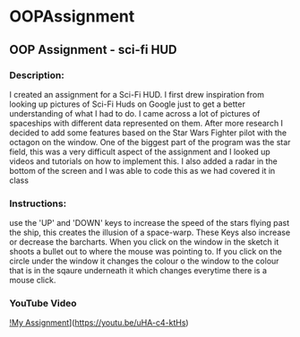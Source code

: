 # OOPAssignment

## OOP Assignment - sci-fi HUD

### Description:
I created an assignment for a Sci-Fi HUD.
I first drew inspiration from looking up pictures of Sci-Fi Huds on Google just to 
get a better understanding of what I had to do. I came across a lot of pictures of spaceships with different data represented on them. After more research I decided to add some features based on the Star Wars Fighter pilot with the octagon on the window.
One of the biggest part of the program was the star field, this was a very difficult aspect of the assignment and I looked up videos and tutorials on how to implement this.
I also added a radar in the bottom of the screen and I was able to code this as we had covered it in class

### Instructions: 
use the 'UP' and 'DOWN' keys to increase the speed of the stars flying past the ship, this creates the illusion of a space-warp. These Keys also increase or decrease the barcharts.
When you click on the window in the sketch it shoots a bullet out to where the mouse was pointing to. If you click on the circle under the window it changes the colour o the window to the colour that is in the sqaure underneath it which changes everytime there is a mouse click. 

### YouTube Video
  [!My Assignment](https://youtu.be/uHA-c4-ktHs)](https://youtu.be/uHA-c4-ktHs)
